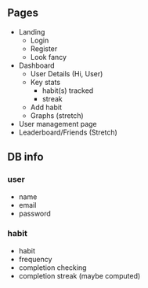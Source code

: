 ## Pages

- Landing
  - Login
  - Register
  - Look fancy
- Dashboard
  - User Details (Hi, User)
  - Key stats
    - habit(s) tracked
    - streak
  - Add habit
  - Graphs (stretch)
- User management page
- Leaderboard/Friends (Stretch)

## DB info

### user

- name
- email
- password

### habit

- habit
- frequency
- completion checking
- completion streak (maybe computed)
